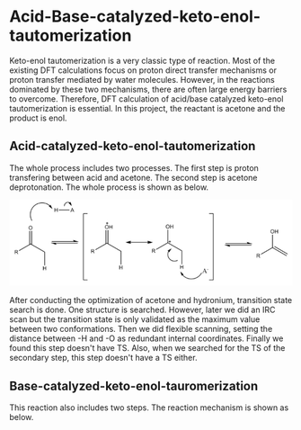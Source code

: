 # Acid-Base-catalyzed-keto-enol-tautomerization
Keto-enol tautomerization is a very classic type of reaction. Most of the existing DFT calculations focus on proton direct transfer mechanisms or proton transfer mediated by water molecules. However, in the reactions dominated by these two mechanisms, there are often large energy barriers to overcome. Therefore, DFT calculation of acid/base catalyzed keto-enol tautomerization is essential.
In this project, the reactant is acetone and the product is enol.
## Acid-catalyzed-keto-enol-tautomerization
The whole process includes two processes. The first step is proton transfering between acid and acetone. The second step is acetone deprotonation. The whole process is shown as below.

![image](https://github.com/senopiano/Acid-Base-catalyzed-keto-enol-tautomerization/blob/main/Acid%20mechanism.png)

After conducting the optimization of acetone and hydronium, transition state search is done. One structure is searched. However, later we did an IRC scan but the transition state is only validated as the maximum value between two conformations. Then we did flexible scanning, setting the distance between -H and -O as redundant internal coordinates. Finally we found this step doesn't have TS. Also, when we searched for the TS of the secondary step, this step doesn't have a TS either.
## Base-catalyzed-keto-enol-tauromerization
This reaction also includes two steps. The reaction mechanism is shown as below.

